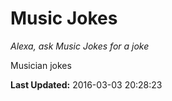 # Music Jokes
*Alexa, ask Music Jokes for a joke*

Musician jokes

**Last Updated:** 2016-03-03 20:28:23